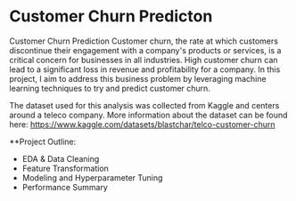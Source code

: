 # Customer Churn Predicton

Customer Churn Prediction
Customer churn, the rate at which customers discontinue their engagement with a company's products or services, is a critical concern for businesses in all industries. High customer churn can lead to a significant loss in revenue and profitability for a company. In this project, I aim to address this business problem by leveraging machine learning techniques to try and predict customer churn.

The dataset used for this analysis was collected from Kaggle and centers around a teleco company. More information about the dataset can be found here: https://www.kaggle.com/datasets/blastchar/telco-customer-churn

**Project Outline:
- EDA & Data Cleaning
- Feature Transformation
- Modeling and Hyperparameter Tuning
- Performance Summary
